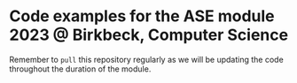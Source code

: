 # Code examples for the ASE module 2023 @ Birkbeck, Computer Science

Remember to `pull` this repository regularly as we will be updating the code throughout the duration of the module.
